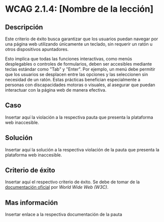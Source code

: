 # WCAG 2.1.4: [Nombre de la lección]

## Descripción

Este criterio de éxito busca garantizar que los usuarios puedan navegar por una página web utilizando únicamente un teclado, sin requerir un ratón u otros dispositivos apuntadores.

Esto implica que todas las funciones interactivas, como menús desplegables o controles de formularios, deben ser accesibles mediante teclas estándar como "Tab" y "Enter". Por ejemplo, un menú debe permitir que los usuarios se desplacen entre las opciones y las seleccionen sin necesidad de un ratón. Estas prácticas benefician especialmente a personas con discapacidades motoras o visuales, al asegurar que puedan interactuar con la página web de manera efectiva.

## Caso

Insertar aquí la violación a la respectiva pauta que presenta la plataforma web inaccesible.

## Solución

Insertar aquí la solución a la respectiva violación de la pauta que presenta la plataforma web inaccesible.

## Criterio de éxito

Insertar aquí el respectivo criterio de éxito. Se debe de tomar de la [documentación oficial](https://www.w3.org/WAI/) por *World Wide Web (W3C)*.

## Mas información

Insertar enlace a la respectiva documentación de la pauta
